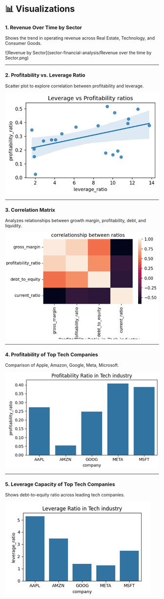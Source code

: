 # 📊 Visualizations

### 1. Revenue Over Time by Sector

Shows the trend in operating revenue across Real Estate, Technology, and Consumer Goods.

![Revenue by Sector](sector-financial-analysis/Revenue over the time by Sector.png)

---

### 2. Profitability vs. Leverage Ratio

Scatter plot to explore correlation between profitability and leverage.

![Profitability vs Debt](images/profitability_vs_debt.png)

---

### 3. Correlation Matrix

Analyzes relationships between growth margin, profitability, debt, and liquidity.

![Correlation Matrix](images/correlation_matrix.png)

---

### 4. Profitability of Top Tech Companies

Comparison of Apple, Amazon, Google, Meta, Microsoft.

![Tech Profitability](images/tech_profitability.png)

---

### 5. Leverage Capacity of Top Tech Companies

Shows debt-to-equity ratio across leading tech companies.

![Tech Debt Capacity](images/tech_debt_capacity.png)
